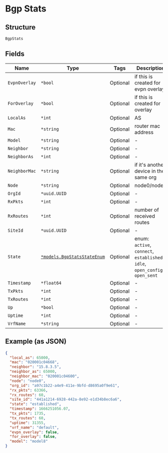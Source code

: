 
# Bgp Stats

## Structure

`BgpStats`

## Fields

| Name | Type | Tags | Description |
|  --- | --- | --- | --- |
| `EvpnOverlay` | `*bool` | Optional | if this is created for evpn overlay |
| `ForOverlay` | `*bool` | Optional | if this is created for overlay |
| `LocalAs` | `*int` | Optional | AS |
| `Mac` | `*string` | Optional | router mac address |
| `Model` | `*string` | Optional | - |
| `Neighbor` | `*string` | Optional | - |
| `NeighborAs` | `*int` | Optional | - |
| `NeighborMac` | `*string` | Optional | if it's another device in the same org |
| `Node` | `*string` | Optional | node0/node1 |
| `OrgId` | `*uuid.UUID` | Optional | - |
| `RxPkts` | `*int` | Optional | - |
| `RxRoutes` | `*int` | Optional | number of received routes |
| `SiteId` | `*uuid.UUID` | Optional | - |
| `State` | [`*models.BgpStatsStateEnum`](../../doc/models/bgp-stats-state-enum.md) | Optional | enum: `active`, `connect`, `established`, `idle`, `open_config`, `open_sent` |
| `Timestamp` | `*float64` | Optional | - |
| `TxPkts` | `*int` | Optional | - |
| `TxRoutes` | `*int` | Optional | - |
| `Up` | `*bool` | Optional | - |
| `Uptime` | `*int` | Optional | - |
| `VrfName` | `*string` | Optional | - |

## Example (as JSON)

```json
{
  "local_as": 65000,
  "mac": "020001c04668",
  "neighbor": "15.8.3.5",
  "neighbor_as": 65000,
  "neighbor_mac": "020001c04600",
  "node": "node0",
  "org_id": "a97c1b22-a4e9-411e-9bfd-d8695a0f9e61",
  "rx_pkts": 63366,
  "rx_routes": 60,
  "site_id": "441a1214-6928-442a-8e92-e1d34b8ec6a6",
  "state": "established",
  "timestamp": 1666251056.07,
  "tx_pkts": 1735,
  "tx_routes": 60,
  "uptime": 31355,
  "vrf_name": "default",
  "evpn_overlay": false,
  "for_overlay": false,
  "model": "model8"
}
```

